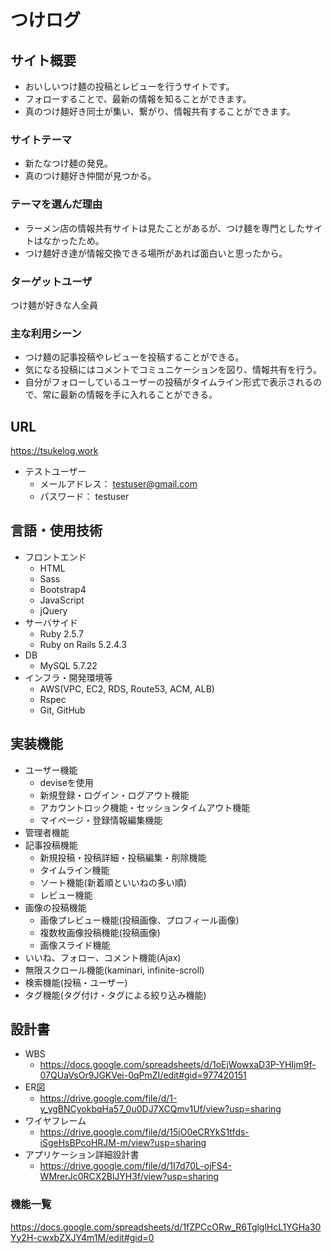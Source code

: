 # つけログ

## サイト概要
- おいしいつけ麺の投稿とレビューを行うサイトです。
- フォローすることで、最新の情報を知ることができます。
- 真のつけ麺好き同士が集い、繋がり、情報共有することができます。

### サイトテーマ
- 新たなつけ麺の発見。
- 真のつけ麺好き仲間が見つかる。

### テーマを選んだ理由
- ラーメン店の情報共有サイトは見たことがあるが、つけ麺を専門としたサイトはなかったため。
- つけ麺好き達が情報交換できる場所があれば面白いと思ったから。

### ターゲットユーザ
つけ麺が好きな人全員

### 主な利用シーン
- つけ麺の記事投稿やレビューを投稿することができる。
- 気になる投稿にはコメントでコミュニケーションを図り、情報共有を行う。
- 自分がフォローしているユーザーの投稿がタイムライン形式で表示されるので、常に最新の情報を手に入れることができる。

## URL
https://tsukelog.work
- テストユーザー
  - メールアドレス： testuser@gmail.com
  - パスワード： testuser

## 言語・使用技術
- フロントエンド
  - HTML
  - Sass
  - Bootstrap4
  - JavaScript
  - jQuery
- サーバサイド
  - Ruby 2.5.7
  - Ruby on Rails 5.2.4.3
- DB
  - MySQL 5.7.22
- インフラ・開発環境等
  - AWS(VPC, EC2, RDS, Route53, ACM, ALB)
  - Rspec
  - Git, GitHub

## 実装機能
- ユーザー機能
  - deviseを使用
  - 新規登録・ログイン・ログアウト機能
  - アカウントロック機能・セッションタイムアウト機能
  - マイページ・登録情報編集機能
- 管理者機能
- 記事投稿機能
  - 新規投稿・投稿詳細・投稿編集・削除機能
  - タイムライン機能
  - ソート機能(新着順といいねの多い順)
  - レビュー機能
- 画像の投稿機能
  - 画像プレビュー機能(投稿画像、プロフィール画像)
  - 複数枚画像投稿機能(投稿画像)
  - 画像スライド機能
- いいね、フォロー、コメント機能(Ajax)
- 無限スクロール機能(kaminari, infinite-scroll)
- 検索機能(投稿・ユーザー)
- タグ機能(タグ付け・タグによる絞り込み機能)

## 設計書
- WBS
  - https://docs.google.com/spreadsheets/d/1oEjWowxaD3P-YHIjm9f-07QUaVsOr9JGKVei-0qPmZI/edit#gid=977420151
- ER図
  - https://drive.google.com/file/d/1-y_ygBNCyokbqHa57_0u0DJ7XCQmv1Uf/view?usp=sharing
- ワイヤフレーム
  - https://drive.google.com/file/d/15jO0eCRYkS1tfds-iSgeHsBPcoHRJM-m/view?usp=sharing
- アプリケーション詳細設計書
  - https://drive.google.com/file/d/1I7d70L-ojFS4-WMrerJc0RCX2BlJYH3f/view?usp=sharing

### 機能一覧
https://docs.google.com/spreadsheets/d/1fZPCcORw_R6TglglHcL1YGHa30Yy2H-cwxbZXJY4m1M/edit#gid=0
